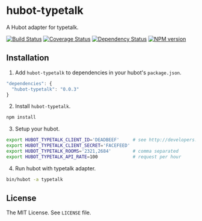 hubot-typetalk
==============

A Hubot adapter for typetalk.

[![Build Status](https://travis-ci.org/akiomik/hubot-typetalk.png?branch=master)](https://travis-ci.org/akiomik/hubot-typetalk)
[![Coverage Status](https://coveralls.io/repos/akiomik/hubot-typetalk/badge.png?branch=master)](https://coveralls.io/r/akiomik/hubot-typetalk?branch=master)
[![Dependency Status](https://gemnasium.com/akiomik/hubot-typetalk.png)](https://gemnasium.com/akiomik/hubot-typetalk)
[![NPM version](https://badge.fury.io/js/hubot-typetalk.png)](http://badge.fury.io/js/hubot-typetalk)

## Installation

1. Add `hubot-typetalk` to dependencies in your hubot's `package.json`.
  ```javascript
"dependencies": {
    "hubot-typetalk": "0.0.3"
}
  ```

2. Install `hubot-typetalk`.
  ```sh
npm install
  ```

3. Setup your hubot.
  ```sh
export HUBOT_TYPETALK_CLIENT_ID='DEADBEEF'     # see http://developers.typetalk.in/oauth.html#client
export HUBOT_TYPETALK_CLIENT_SECRET='FACEFEED'
export HUBOT_TYPETALK_ROOMS='2321,2684'        # comma separated
export HUBOT_TYPETALK_API_RATE=100             # request per hour
  ```

4. Run hubot with typetalk adapter.
  ```sh
bin/hubot -a typetalk
  ```

## License

The MIT License. See `LICENSE` file.
